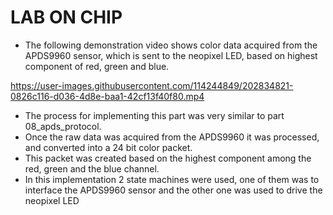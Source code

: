 # LAB ON CHIP

- The following demonstration video shows color data acquired from the APDS9960 sensor, which is sent to the neopixel LED, based on highest component of red, green and blue.




https://user-images.githubusercontent.com/114244849/202834821-0826c116-d036-4d8e-baa1-42cf13f40f80.mp4

- The process for implementing this part was very similar to part 08_apds_protocol.
- Once the raw data was acquired from the APDS9960 it was processed, and converted into a 24 bit color packet.
- This packet was created based on the highest component among the red, green and the blue channel.
- In this implementation 2 state machines were used, one of them was to interface the APDS9960 sensor and the other one was used to drive the neopixel LED

